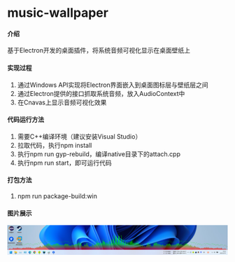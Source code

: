 # music-wallpaper

#### 介绍
基于Electron开发的桌面插件，将系统音频可视化显示在桌面壁纸上

#### 实现过程
1.  通过Windows API实现将Electron界面嵌入到桌面图标层与壁纸层之间
2.  通过Electron提供的接口抓取系统音频，放入AudioContext中
3.  在Cnavas上显示音频可视化效果

#### 代码运行方法
1.  需要C++编译环境（建议安装Visual Studio）
2.  拉取代码，执行npm install
3.  执行npm run gyp-rebuild，编译native目录下的attach.cpp
4.  执行npm run start，即可运行代码

#### 打包方法
1.  npm run package-build:win

#### 图片展示
![桌面效果图](demo/1.png)

